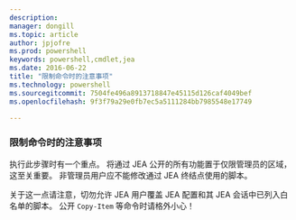 ```yaml
---
description: 
manager: dongill
ms.topic: article
author: jpjofre
ms.prod: powershell
keywords: powershell,cmdlet,jea
ms.date: 2016-06-22
title: "限制命令时的注意事项"
ms.technology: powershell
ms.sourcegitcommit: 7504fe496a8913718847e45115d126caf4049bef
ms.openlocfilehash: 9f3f79a29e0fb7ec5a5111284bb7985548e17749

---
```


### 限制命令时的注意事项
执行此步骤时有一个重点。
将通过 JEA 公开的所有功能置于仅限管理员的区域，这至关重要。
非管理员用户应不能修改通过 JEA 终结点使用的脚本。

关于这一点请注意，切勿允许 JEA 用户覆盖 JEA 配置和其 JEA 会话中已列入白名单的脚本。
公开 `Copy-Item` 等命令时请格外小心！




<!--HONumber=Jun16_HO4-->


